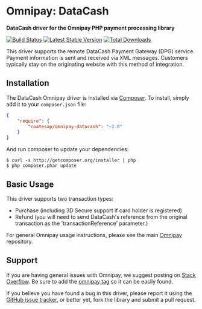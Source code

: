 # Omnipay: DataCash

**DataCash driver for the Omnipay PHP payment processing library**

[![Build Status](https://travis-ci.org/coatesap/omnipay-datacash.png?branch=master)](https://travis-ci.org/omnipay/datacash)
[![Latest Stable Version](https://poser.pugx.org/coatesap/omnipay-datacash/version.png)](https://packagist.org/packages/omnipay/datacash)
[![Total Downloads](https://poser.pugx.org/coatesap/omnipay-datacash/d/total.png)](https://packagist.org/packages/coatesap/omnipay-datacash)

This driver supports the remote DataCash Payment Gateway (DPG) service. Payment information is sent and received via XML messages. Customers typically stay on the originating website with this method of integration.

## Installation

The DataCash Omnipay driver is installed via [Composer](http://getcomposer.org/). To install, simply add it
to your `composer.json` file:

```json
{
    "require": {
        "coatesap/omnipay-datacash": "~2.0"
    }
}
```

And run composer to update your dependencies:

    $ curl -s http://getcomposer.org/installer | php
    $ php composer.phar update

## Basic Usage

This driver supports two transaction types:
 * Purchase (including 3D Secure support if card holder is registered)
 * Refund (you will need to send DataCash's reference from the original transaction as the 'transactionReference' parameter.)

For general Omnipay usage instructions, please see the main [Omnipay](https://github.com/omnipay/omnipay)
repository.

## Support

If you are having general issues with Omnipay, we suggest posting on
[Stack Overflow](http://stackoverflow.com/). Be sure to add the
[omnipay tag](http://stackoverflow.com/questions/tagged/omnipay) so it can be easily found.

If you believe you have found a bug in this driver, please report it using the [GitHub issue tracker](https://github.com/omnipay/datacash/issues),
or better yet, fork the library and submit a pull request.
